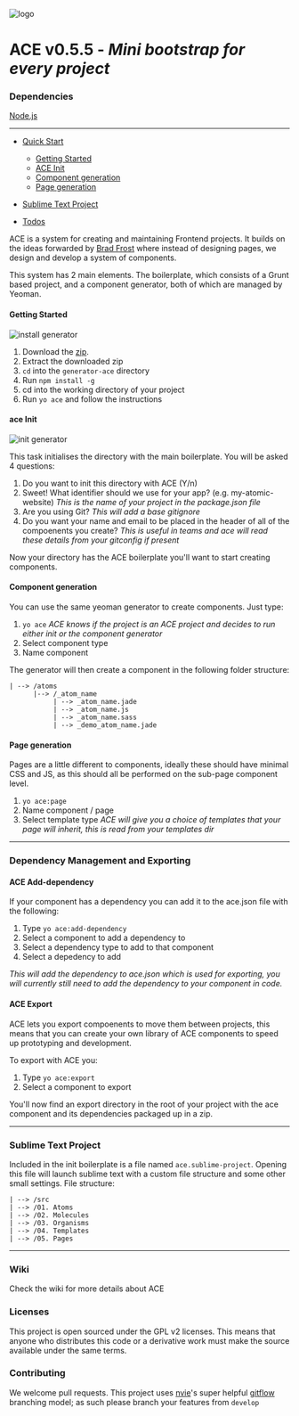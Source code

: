 ![logo](https://raw.githubusercontent.com/pjhauser/atomic-component-engine/develop/gifs/ace-molecule-logo.png)

ACE v0.5.5 - *Mini bootstrap for every project*
=======================

### Dependencies 
[Node.js](http://nodejs.org/download/)

---

* [Quick Start](#quick)
	* [Getting Started](#getting-started)
 	* [ACE Init](#ace-init)
 	* [Component generation](#component-generation)
 	* [Page generation](#page-generation)

* [Sublime Text Project](#sublime-text-project)
* [Todos](#todos)

ACE is a system for creating and maintaining Frontend projects. It builds on the ideas forwarded by [Brad Frost](http://bradfrostweb.com/blog/post/atomic-web-design/) where instead of designing pages, we design and develop a system of components. 

This system has 2 main elements. The boilerplate, which consists of a Grunt based project, and a component generator, both of which are managed by Yeoman. 


#### Getting Started

![install generator](https://raw.githubusercontent.com/pjhauser/atomic-component-system/master/gifs/install.gif)


1. Download the [zip](https://github.com/pjhauser/atomic-component-system/archive/master.zip).
2. Extract the downloaded zip
3. `cd` into the `generator-ace` directory
4. Run `npm install -g`
5. cd into the working directory of your project
6. Run `yo ace` and follow the instructions


#### ace Init

![init generator](https://raw.githubusercontent.com/pjhauser/atomic-component-engine/master/gifs/init.gif)

This task initialises the directory with the main boilerplate. You will be asked 4 questions:

1. Do you want to init this directory with ACE (Y/n)
2. Sweet! What identifier should we use for your app? (e.g. my-atomic-website) *This is the name of your project in the package.json file*
3. Are you using Git? *This will add a base gitignore*
4. Do you want your name and email to be placed in the header of all of the compoenents you create? *This is useful in teams and ace will read these details from your gitconfig if present*


Now your directory has the ACE boilerplate you'll want to start creating components. 


#### Component generation

You can use the same yeoman generator to create components. Just type:

1. `yo ace` *ACE knows if the project is an ACE project and decides to run either init or the component generator*
2. Select component type
3. Name component

The generator will then create a component in the following folder structure:

	| --> /atoms
		  |--> /_atom_name
			   | --> _atom_name.jade
			   | --> _atom_name.js
			   | --> _atom_name.sass
			   | --> _demo_atom_name.jade


#### Page generation

Pages are a little different to components, ideally these should have minimal CSS and JS, as this should all be performed on the sub-page component level. 

1. `yo ace:page`
2. Name component / page
3. Select template type *ACE will give you a choice of templates that your page will inherit, this is read from your templates dir*

---

### Dependency Management and Exporting


#### ACE Add-dependency

If your component has a dependency you can add it to the ace.json file with the following:

1. Type `yo ace:add-dependency`
2. Select a component to add a dependency to
3. Select a dependency type to add to that component
4. Select a depedency to add

*This will add the dependency to ace.json which is used for exporting, you will currently still need to add the dependency to your component in code.*

#### ACE Export
ACE lets you export compoenents to move them between projects, this means that you can create your own library of ACE components to speed up prototyping and development.

To export with ACE you:

1. Type `yo ace:export`
2. Select a component to export

You'll now find an export directory in the root of your project with the ace component and its dependencies packaged up in a zip.


---

### Sublime Text Project
Included in the init boilerplate is a file named `ace.sublime-project`. Opening this file will launch sublime text with a custom file structure and some other small settings. File structure:

	| --> /src
	| --> /01. Atoms
	| --> /02. Molecules
	| --> /03. Organisms
	| --> /04. Templates
	| --> /05. Pages

---

### Wiki
Check the wiki for more details about ACE

### Licenses 
This project is open sourced under the GPL v2 licenses. This means that anyone who distributes this code or a derivative work must make the source available under the same terms.

### Contributing
We welcome pull requests. This project uses [nvie](https://github.com/nvie)'s super helpful [gitflow](https://github.com/nvie/gitflow) branching model; as such please branch your features from ```develop```


